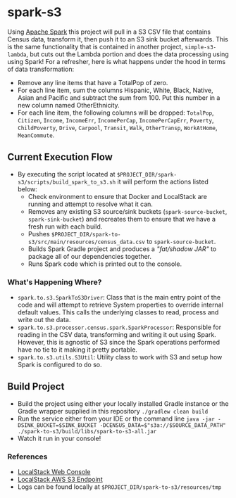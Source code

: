 # spark-s3
Using [Apache Spark](https://spark.apache.org/) this project will pull in a S3 CSV file that contains Census data, transform it, then push it to an S3 sink bucket afterwards. This is the same functionality that is contained in another project, `simple-s3-lambda`, but cuts out the Lambda portion and does the data processing using using Spark! For a refresher, here is what happens under the hood in terms of data transformation:
- Remove any line items that have a TotalPop of zero.
- For each line item, sum the columns Hispanic, White, Black, Native, Asian and Pacific and subtract the sum from 100. Put this number in a new column named OtherEthnicity.
- For each line item, the following columns will be dropped: `TotalPop`, `Citizen`, `Income`, `IncomeErr`, `IncomePerCap`, `IncomePerCapErr`, `Poverty`, `ChildPoverty`, `Drive`, `Carpool`, `Transit`, `Walk`, `OtherTransp`, `WorkAtHome`, `MeanCommute`.

## Current Execution Flow
- By executing the script located at `$PROJECT_DIR/spark-s3/scripts/build_spark_to_s3.sh` it will perform the actions listed below:
  - Check environment to ensure that Docker and LocalStack are running and attempt to resolve what it can.
  - Removes any existing S3 source/sink buckets (`spark-source-bucket`, `spark-sink-bucket`) and recreates them to ensure that we have a fresh run with each build.
  - Pushes `$PROJECT_DIR/spark-to-s3/src/main/resources/census_data.csv` to `spark-source-bucket`.
  - Builds Spark Gradle project and produces a _"fat/shadow JAR"_ to package all of our dependencies together.
  - Runs Spark code which is printed out to the console.

### What's Happening Where?
- `spark.to.s3.SparkToS3Driver`: Class that is the main entry point of the code and will attempt to retrieve System properties to override internal default values. This calls the underlying classes to read, process and write out the data.
- `spark.to.s3.processor.census.spark.SparkProcessor`: Responsible for reading in the CSV data, transforming and writing it out using Spark. However, this is agnostic of S3 since the Spark operations performed have no tie to it making it pretty portable.  
- `spark.to.s3.utils.S3Util`: Utility class to work with S3 and setup how Spark is configured to do so.

## Build Project
- Build the project using either your locally installed Gradle instance or the Gradle wrapper supplied in this repository `./gradlew clean build`
- Run the service either from your IDE or the command line `java -jar -DSINK_BUCKET=$SINK_BUCKET -DCENSUS_DATA=$"s3a://$SOURCE_DATA_PATH" ./spark-to-s3/build/libs/spark-to-s3-all.jar`
- Watch it run in your console!

### References
- [LocalStack Web Console](http://localhost:8080)
- [LocalStack AWS S3 Endpoint](http://localhost:4572)
- Logs can be found locally at `$PROJECT_DIR/spark-to-s3/resources/tmp`
